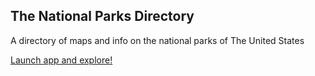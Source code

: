 ## The National Parks Directory
A directory of maps and info on the national parks of The United States

[Launch app and explore!](https://national-parks-directory.vercel.app/)